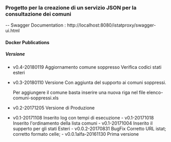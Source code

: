 ### Progetto per la creazione di un servizio JSON per la consultazione dei comuni

-- Swagger Documentation  : http://localhost:8080/istatproxy/swagger-ui.html

#### Docker Publications


##### Versione

   - v0.4-20180119 
     Aggiornamento comune soppresso
     Verifica codici stati esteri
   - v0.3-20180110 
     Versione Con aggiunta del supporto ai comuni soppressi.
     
     Per aggiungere il comune basta inserire una nuova riga nel file elenco-comuni-soppressi.xls
     
   - v0.2-20171205 
     Versione di Produzione
   - v0.1-20171108
		Inserito log con tempi di esecuzione
	- v0.1-20171018
		Inserito l'ordinamento della lista comuni
	- v0.1-20171004
		Inserito il supperto per gli stati Esteri
	- v0.0.2-20170831 BugFix
		Corretto URL	istat;
		corretto formato celle; 
	- v0.0.1alfa-20161130 Prima versione
